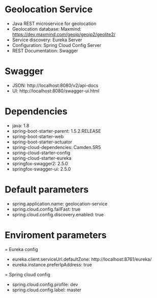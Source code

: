 # Geolocation Service

- Java REST microservice for geolocation
- Geolocation database: Maxmind: https://dev.maxmind.com/geoip/geoip2/geolite2/
- Service discovery: Eureka Server
- Configuration: Spring Cloud Config Server 
- REST Documentation: Swagger

# Swagger

- JSON: http://localhost:8080/v2/api-docs
- UI: http://localhost:8080/swagger-ui.html

# Dependencies

- java: 1.8
- spring-boot-starter-parent: 1.5.2.RELEASE
- spring-boot-starter-web
- spring-boot-starter-actuator
- spring-cloud-dependencies: Camden.SR5
- spring-cloud-starter-config
- spring-cloud-starter-eureka
- springfox-swagger2: 2.5.0
- springfox-swagger-ui: 2.5.0

# Default parameters

- spring.application.name: geolocation-service
- spring.cloud.config.failFast: true
- spring.cloud.config.discovery.enabled: true

# Enviroment parameters

= Eureka config
- eureka.client.serviceUrl.defaultZone: http://localhost:8761/eureka/
- eureka.instance.preferIpAddress: true

= Spring cloud config
- spring.cloud.config.profile: dev
- spring.cloud.config.label: master